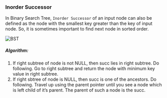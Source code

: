 ### Inorder Successor

In Binary Search Tree, `Inorder Successor` of an input node can also be defined as the node with the smallest key greater than the key of input node. So, it is sometimes important to find next node in sorted order.

![BST](http://www.geeksforgeeks.org/wp-content/uploads/2009/09/BST_LCA.gif)

##### Algorithm:
1. If right subtree of node is not NULL, then succ lies in right subtree. Do following.
Go to right subtree and return the node with minimum key value in right subtree.
2. If right sbtree of node is NULL, then succ is one of the ancestors. Do following.
Travel up using the parent pointer until you see a node which is left child of it’s parent. The parent of such a node is the succ.
